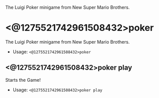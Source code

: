 The Luigi Poker minigame from New Super Mario Brothers.

# <@1275521742961508432>poker
The Luigi Poker minigame from New Super Mario Brothers.<br/>
 - Usage: `<@1275521742961508432>poker`
## <@1275521742961508432>poker play
Starts the Game!<br/>
 - Usage: `<@1275521742961508432>poker play`
